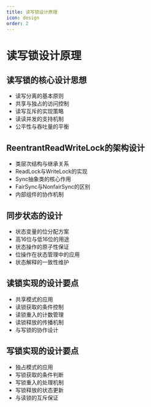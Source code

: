 ```yaml
---
title: 读写锁设计原理
icon: design
order: 2
---
```


# 读写锁设计原理

## 读写锁的核心设计思想

- 读写分离的基本原则
- 共享与独占的访问控制
- 读写互斥的实现策略
- 读读并发的支持机制
- 公平性与吞吐量的平衡

## ReentrantReadWriteLock的架构设计

- 类层次结构与继承关系
- ReadLock与WriteLock的实现
- Sync抽象类的核心作用
- FairSync与NonfairSync的区别
- 内部组件的协作机制

## 同步状态的设计

- 状态变量的位分配方案
- 高16位与低16位的用途
- 状态操作的原子性保证
- 位操作在状态管理中的应用
- 状态解释的一致性维护

## 读锁实现的设计要点

- 共享模式的应用
- 读锁获取的条件控制
- 读锁重入的计数管理
- 读锁释放的传播机制
- 与写锁的协作设计

## 写锁实现的设计要点

- 独占模式的应用
- 写锁获取的条件判断
- 写锁重入的处理机制
- 写锁释放的状态更新
- 与读锁的互斥保证
